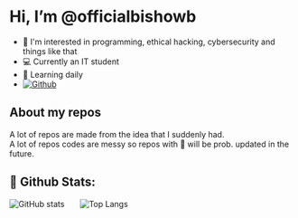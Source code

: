 # Hi, I’m @officialbishowb

- 👀 I'm interested in programming, ethical hacking, cybersecurity and things like that
- 💻 Currently an IT student
- 📖 Learning daily
- [![Github](https://img.shields.io/github/followers/officialbishowb?label=Follow&style=social)](https://github.com/CharalambosIoannou)

## About my repos
<p>A lot of repos are made from the idea that I suddenly had.<br>
A lot of repos codes are messy so repos with 🛑 will be prob. updated in the future.</p>

## 🥇 Github Stats:

![GitHub stats](https://github-readme-stats.vercel.app/api?username=officialbishowb&show_icons=true&theme=tokyonight)&nbsp;&nbsp;&nbsp;&nbsp;&nbsp;&nbsp;&nbsp;![Top Langs](https://github-readme-stats.vercel.app/api/top-langs/?username=officialbishowb&theme=tokyonight)
 

<!---
officialbishowb/officialbishowb is a ✨ special ✨ repository because its `README.md` (this file) appears on your GitHub profile.
You can click the Preview link to take a look at your changes.
--->
